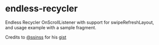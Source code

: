 # endless-recycler

Endless Recycler OnScrollListener with support for swipeRefreshLayout, and usage example with a sample fragment.

Credits to [@ssinss](https://github.com/ssinss) for his [gist](https://gist.github.com/ssinss/e06f12ef66c51252563e)
